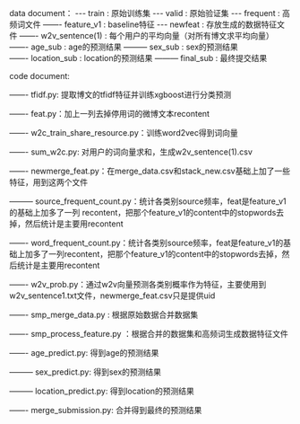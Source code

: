 data document：
	--- train : 原始训练集
	--- valid : 原始验证集
	--- frequent : 高频词文件
        ——- feature_v1 : baseline特征
	--- newfeat : 存放生成的数据特征文件
        ——- w2v_sentence(1) : 每个用户的平均向量（对所有博文求平均向量）
        ——- age_sub : age的预测结果
        ——— sex_sub : sex的预测结果  
        ——- location_sub : location的预测结果
        ——— final_sub : 最终提交结果



code document:

——- tfidf.py: 提取博文的tfidf特征并训练xgboost进行分类预测

——- feat.py：加上一列去掉停用词的微博文本recontent

——- w2c_train_share_resource.py：训练word2vec得到词向量

——- sum_w2c.py: 对用户的词向量求和，生成w2v_sentence(1).csv

——- newmerge_feat.py：在merge_data.csv和stack_new.csv基础上加了一些特征，用到这两个文件

——— source_frequent_count.py：统计各类别source频率，feat是feature_v1的基础上加多了一列    recontent，把那个feature_v1的content中的stopwords去掉，然后统计是主要用recontent

——- word_frequent_count.py：统计各类别source频率，feat是feature_v1的基础上加多了一列recontent，把那个feature_v1的content中的stopwords去掉，然后统计是主要用recontent

——- w2v_prob.py：通过w2v向量预测各类别概率作为特征，主要使用到w2v_sentence1.txt文件，newmerge_feat.csv只是提供uid

——- smp_merge_data.py : 根据原始数据合并数据集

——- smp_process_feature.py ：根据合并的数据集和高频词生成数据特征文件

——- age_predict.py: 得到age的预测结果

——— sex_predict.py: 得到sex的预测结果

——— location_predict.py: 得到location的预测结果

——- merge_submission.py: 合并得到最终的预测结果
